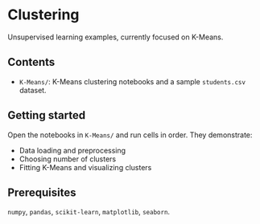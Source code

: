 # Clustering

Unsupervised learning examples, currently focused on K-Means.

## Contents
- `K-Means/`: K-Means clustering notebooks and a sample `students.csv` dataset.

## Getting started
Open the notebooks in `K-Means/` and run cells in order. They demonstrate:
- Data loading and preprocessing
- Choosing number of clusters
- Fitting K-Means and visualizing clusters

## Prerequisites
`numpy`, `pandas`, `scikit-learn`, `matplotlib`, `seaborn`.
